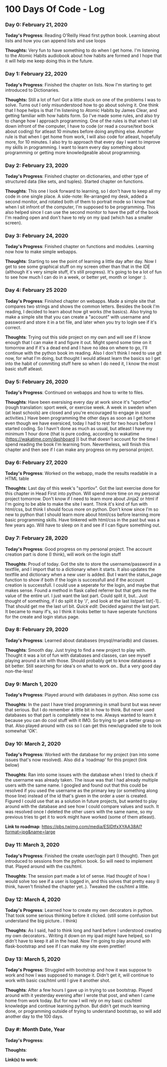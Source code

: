 # 100 Days Of Code - Log

### Day 0: February 21, 2020

**Today's Progress**: Reading O'Reilly Head first python book. Learning about lists and how you can append lists and use loops

**Thoughts:** Very fun to have something to do when I get home. I'm listening to the Atomic Habits audiobook about how habits are formed and I hope that it will help me keep doing this in the future.

### Day 1: February 22, 2020

**Today's Progress**: Finished the chapter on lists. Now I'm starting to get introduced to Dictionaries. 

**Thoughts:** Still a lot of fun! Got a little stuck on one of the problems I was to solve. Turns out I only misunderstood how to go about solving it.
One think that I hope helps is that I'm listening to Atomic Habits by James Clear, and getting familiar with how habits form.
So I've made some rules, and also try to change how I approach programming.
One of the rules is that when I sit down infront of the computer, I have to code (or read a course/text book about coding) for atleast 10 minutes before doing anything else.
Another rule is that when I get home from work, I will also code for atleast, hopefully more, for 10 minutes.
I also try to approach that every day I want to improve my skills in programming. I want to learn every day something about programming or getting more knowledgeable about programming.

### Day 2: February 23, 2020

**Today's Progress**: Finished chapter on dictionaries, and other type of structured data (like sets, and tuples). Started chapter on functions.

**Thoughts**: This one I look forward to learning, so I don't have to keep all my code in one single place.
A side-note: Re-arranged my desk, added a second monitor, and rotated both of them to portrait mode so I know that when I sit infront of the computer, I'm supposed to be programming. This also helped since I can use the second monitor to have the pdf of the book I'm reading open and don't have to rely on my ipad (which has a smaller screen).

### Day 3: February 24, 2020

**Today's Progress**: Finished chapter on functions and modules. Learning now how to make simple webapps.

**Thoughts**: Starting to see the point of learning a little day after day. Now I get to see some graphical stuff on my screen other than that in the IDE (although it´s very simple stuff, it's still progress). It's going to be a lot of fun to see how much I can do in a week, or better yet, month or longer :).

### Day 4: February 25 2020

**Today's Progress**: Finished chapter on webapps. Made a simple site that compares two strings and shows the common letters. Besides the book I'm reading, I decided to learn about how git works (the basics). Also trying to make a simple site that you can create a "account" with username and password and store it in a txt file, and later when you try to login see if it's correct.

**Thoughts**: Trying out this side project on my own and will see if I know enough that I can make it and figure it out. Might spend some time on it tomorrow and if it's a dead end and I have no idea on where to go, I'll continue with the python book im reading.
Also I don't think I need to use git now, for what I'm doing, but thought I would atleast learn the basics so I get into the habit of commiting stuff here so when I do need it, I know the most basic stuff atleast.

### Day 5: February 26, 2020

**Today's Progress**: Continued on webapps and how to write to files.

**Thoughts**: Have been exersising every day at work since it's "sportlov" (rough translation: sport week, or exercise week. A week in sweden when (at least schools) are closed and you're encouraged to engage in sport activities.) Have been programming the other days as soon as I get home even though we have exersiced, today I had to rest for two hours before I started coding. So I havn't done as much as usual, but atleast I have my minimum 1 hour done (that is pure coding, according to wakatime (https://wakatime.com/dashboard )) but that doesn't account for the time I spend reading the book I'm learning from.
Nevertheless, will finish this chapter and then see if I can make any progress on my personal project.

### Day 6: February 27, 2020

**Today's Progress**: Worked on the webapp, made the results readable in a HTML table

**Thoughts**: Last day of this week's "sportlov". Got the last exercise done for this chapter in Head First into python. Will spend more time on my personal project tomorrow. Don't know if I need to learn more about Jinja2 or html if I'm going to be able to make the site I want. Think it's kind of fun with html/css, but think I should focus more on python. Don't know since I'm so new to python that I should learn more about html/css before learning more basic programming skills. Have tinkered with html/css in the past but was a few years ago.
Will have to sleep on it and see if I can figure something out.

### Day 7: February 28, 2020

**Today's Progress**: Good progress on my personal project. The account creation part is done (I think), will work on the login stuff

**Thoughts**: Proud of today. Got the site to store the username/password in a textfile, and I import that to a dictionary when it starts. It also updates the textfile and dictionary when a new user is added. 
But I want the status_page function to show if both if the login is successfull and if the account creation is successfull. I could use a seperate for the login, and maybe that makes sense. Found a method in flask called referrer but that gets me the value of the entire url. I just want the last part. Could split it, but.. Just thought of something, if I do split it by '/', and look at the last listpart list[-1].. That should get me the last url bit.
*Quick edit*: Decided against the last part. It became to many if's, so I think it looks better to have seperate functions for the create and login status page.

### Day 8: February 29, 2020

**Today's Progress**: Learned about databases (mysql/mariadb) and classes.

**Thoughts**: Smooth day. Just trying to find a new project to play with. Thought it was a lot of fun with databases and classes, can see myself playing around a lot with those. Should probably get to know databases a bit better. Still searching for idea's on what to work on..
But a very good day non-the-less!

### Day 9: March 1, 2020

**Today's Progress**: Played around with databases in python. Also some css

**Thoughts**: In the past I have tried programming in small burst but was never that serious. But I do remember a little bit in how to think. But never used databases so that part is completely new to me. Always wanted to learn it because you can do cool stuff with it IMO. So trying to get a better grasp on that.
Also played around with css so I can get this new/upgraded site to look somewhat 'OK'.

### Day 10: March 2, 2020

**Today's Progress**: Worked with the database for my project (ran into some issues that's now resolved). Also did a 'roadmap' for this project (link below)

**Thoughts**: Ran into some issues with the database when I tried to check if the username was already taken. The issue was that I had already multiple users with the same name. I googled and found out that this could be resolved if you used the username as the primary key (or something along those line) instead of the id that's given in the order a user is created. Figured I could use that as a solution in future projects, but wanted to play around with the database and see how I could compare values and such. It was resolved once I deleted the other users with the same name, so my previous tries to get it to work might have worked (some of them atleast).

**Link to roadmap**: https://pbs.twimg.com/media/ESIDtfxXYAA38Al?format=jpg&name=large

### Day 11: March 3, 2020

**Today's Progress**: Finished the create user/login part (I thought). Then got introduced to sessions from the python book. So will need to implement that. Played around with the css/html.

**Thoughts**: The session part made a lot of sense. Had thought of how I would solve too see if a user is logged in, and this solves that pretty easy (I think, haven't finished the chapter yet..). Tweaked the css/html a little.


### Day 12: March 4, 2020

**Today's Progress**: Learned how to create my own decorators in python. That took some serious thinking before it clicked. (still some confusion but understand the big picture.. I think)

**Thoughts**: As I said, had to think long and hard before I understood creating my own decorators.. Writing it down on my ipad might have helped, so I didn't have to keep it all in the head.
Now I'm going to play around with flask-bootstrap and see if I can make my site even prettier!


### Day 13: March 5, 2020

**Today's Progress**: Struggled with bootstrap and how it was suppose to work and how I was supposed to manage it. Didn't get it, will continue to work with basic css/html until I give it another shot.

**Thoughts**: After a few hours I gave up in trying to use bootstrap. Played around with it yesterday evening after I wrote that post, and when I came home from work today. But for now I will rely on my basic css/html knowledge and continue learning python. But didn't get much learning done, or programming outside of trying to understand bootstrap, so will add another day to the 100 days.

### Day #: Month Date, Year

**Today's Progress**: 

**Thoughts**: 

**Link(s) to work**: 

